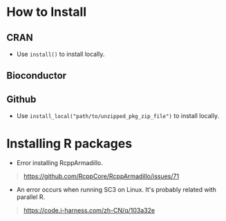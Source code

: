 # How to Install
## CRAN
* Use `install()` to install locally.
## Bioconductor
## Github
* Use `install_local("path/to/unzipped_pkg_zip_file")` to install locally.

# Installing R packages
* Error installing RcppArmadillo.
> https://github.com/RcppCore/RcppArmadillo/issues/71
* An error occurs when running SC3 on Linux. It's probably related with parallel R.
> https://code.i-harness.com/zh-CN/q/103a32e

